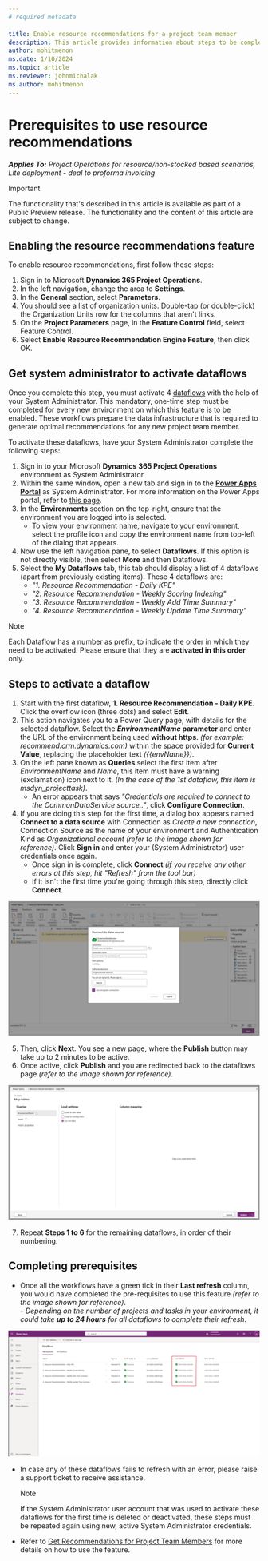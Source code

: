 ```yaml
---
# required metadata

title: Enable resource recommendations for a project team member
description: This article provides information about steps to be completed in order to use the resource recommendations feature for the first time.
author: mohitmenon
ms.date: 1/10/2024
ms.topic: article
ms.reviewer: johnmichalak
ms.author: mohitmenon
---
```


# Prerequisites to use resource recommendations

_**Applies To:** Project Operations for resource/non-stocked based scenarios, Lite deployment - deal to proforma invoicing_

> [!IMPORTANT]
> The functionality that's described in this article is available as part of a Public Preview release. The functionality and the content of this article are subject to change. 

## Enabling the resource recommendations feature

To enable resource recommendations, first follow these steps:

1.	Sign in to Microsoft **Dynamics 365 Project Operations**.
2.	In the left navigation, change the area to **Settings**.
3.	In the **General** section, select **Parameters**.
4.	You should see a list of organization units. Double-tap (or double-click) the Organization Units row for the columns that aren't links.
5.	On the **Project Parameters** page, in the **Feature Control** field, select Feature Control.
6.	Select **Enable Resource Recommendation Engine Feature**, then click OK.

## Get system administrator to activate dataflows 

Once you complete this step, you must activate 4 [dataflows](/power-apps/maker/data-platform/create-and-use-dataflows) with the help of your System Administrator. This mandatory, one-time step must be completed for every new environment on which this feature is to be enabled. These workflows prepare the data infrastructure that is required to generate optimal recommendations for any new project team member.

To activate these dataflows, have your System Administrator complete the following steps:

1. Sign in to your Microsoft **Dynamics 365 Project Operations** environment as System Administrator.
2. Within the same window, open a new tab and sign in to the [**Power Apps Portal**](https://make.powerapps.com) as System Administrator. For more information on the Power Apps portal, refer to [this page](/power-apps/maker/canvas-apps/sign-in-to-power-apps).
3. In the **Environments** section on the top-right, ensure that the environment you are logged into is selected. 
    - To view your environment name, navigate to your environment, select the profile icon and copy the environment name from top-left of the dialog that appears.
4. Now use the left navigation pane, to select **Dataflows**. If this option is not directly visible, then select **More** and then Dataflows.
5. Select the **My Dataflows** tab, this tab should display a list of 4 dataflows (apart from previously existing items). These 4 dataflows are: 
    - _"1. Resource Recommendation - Daily KPE"_
    - _"2. Resource Recommendation - Weekly Scoring Indexing"_
    - _"3. Resource Recommendation - Weekly Add Time Summary"_
    - _"4. Resource Recommendation - Weekly Update Time Summary"_
   



>[!NOTE]
> Each Dataflow has a number as prefix, to indicate the order in which they need to be activated. Please ensure that they are **activated in this order** only.

## Steps to activate a dataflow

1. Start with the first dataflow, **1. Resource Recommendation - Daily KPE**. Click the overflow icon (three dots) and select **Edit**.
2. This action navigates you to a Power Query page, with details for the selected dataflow. Select the **_EnvironmentName_ parameter** and enter the URL of the environment being used **without https**. _(for example: recommend.crm.dynamics.com)_ within the space provided for **Current Value**, replacing the placeholder text _({{envName}})_.
3. On the left pane known as **Queries** select the first item after _EnvironmentName_ and _Name_, this item must have a warning (exclamation) icon next to it. _(In the case of the 1st dataflow, this item is msdyn_projecttask)_.
    -  An error appears that says _"Credentials are required to connect to the CommonDataService source.."_, click **Configure Connection**.
4. If you are doing this step for the first time, a dialog box appears named **Connect to a data source** with Connection as _Create a new connection_, Connection Source as the name of your environment and Authentication Kind as _Organizational account_ _(refer to the image shown for reference)_. Click **Sign in** and enter your (System Administrator) user credentials once again.
    - Once sign in is complete, click **Connect** _(if you receive any other errors at this step, hit "Refresh" from the tool bar)_
    - If it isn't the first time you're going through this step, directly click **Connect**.
  

![Configure Connection for Dataflow](media/RRConfigureConnection.png)



5. Then, click **Next**. You see a new page, where the **Publish** button may take up to 2 minutes to be active.
6. Once active, click **Publish** and you are redirected back to the dataflows page _(refer to the image shown for reference)_. 

![Publish Dataflow](media/RRDataflowPublish.png)

7. Repeat **Steps 1 to 6** for the remaining dataflows, in order of their numbering.

## Completing prerequisites

- Once all the workflows have a green tick in their **Last refresh** column, you would have completed the pre-requisites to use this feature _(refer to the image shown for reference)_.   
        - _Depending on the number of projects and tasks in your environment, it could take **up to 24 hours** for all dataflows to complete their refresh_.

![Last Refresh Completed](media/RRLastRefreshCompleteV2.png)

- In case any of these dataflows fails to refresh with an error, please raise a support ticket to receive assistance.

    >[!NOTE]
    > If the System Administrator user account that was used to activate these dataflows for the first time is deleted or deactivated, these steps must be repeated again using new, active System Administrator credentials.

- Refer to [Get Recommendations for Project Team Members](./get-recommendations-for-project-team-members.md) for more details on how to use the feature.
